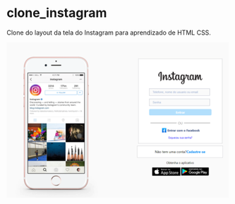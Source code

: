 # clone_instagram

Clone do layout da tela do Instagram para aprendizado de HTML CSS.

<p align="center">
          <img src="./assets/to_readme.png">
                                       </p>
